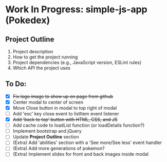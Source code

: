 # Work In Progress: simple-js-app (Pokedex)

## Project Outline 
1. Project description
2. How to get the project running
3. Project dependencies (e.g., JavaScript version, ESLint rules)
4. Which API the project uses

## To Do: 
- [x] ~~Fix logo image to show up on page from github~~
- [x] Center modal to center of screen
- [x] Move Close button in modal to top right of modal
- [ ] Add 'esc' key close event to listItem event listener
- [x] ~~Add 'back to top' button with HTML, CSS, and JS~~
- [ ] Add cache code to loadList function (or loadDetails function?)
- [ ] Implement bootstrap and jQuery
- [ ] Update **Project Outline** section
- [ ] \(Extra) Add 'abilities' section with a 'See more/See less' event handler
- [ ] \(Extra) Add more generations of pokemon?
- [ ] \(Extra) Implement slides for front and back images inside modal